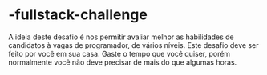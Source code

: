 # -fullstack-challenge
A ideia deste desafio é nos permitir avaliar melhor as habilidades de candidatos à vagas de programador, de vários níveis. Este desafio deve ser feito por você em sua casa. Gaste o tempo que você quiser, porém normalmente você não deve precisar de mais do que algumas horas.
